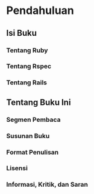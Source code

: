 # Pendahuluan #

## Isi Buku ##

### Tentang Ruby ###

### Tentang Rspec ###

### Tentang Rails ###

## Tentang Buku Ini ##

### Segmen Pembaca ###

### Susunan Buku ###

### Format Penulisan ###

### Lisensi ###

### Informasi, Kritik, dan Saran ###